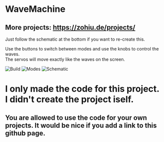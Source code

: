 # WaveMachine
## More projects: https://zohiu.de/projects/
Just follow the schematic at the bottom if you want to re-create this.  
  
Use the buttons to switch between modes and use the knobs to control the waves.  
The servos will move exactly like the waves on the screen.  
  
![Build](https://zohiu.de/projects/wavemachine/build.png)
![Modes](https://zohiu.de/projects/wavemachine/modes.png)
![Schematic](https://zohiu.de/projects/wavemachine/schematic.png)
  
  
# I only made the code for this project. I didn't create the project iself.
## You are allowed to use the code for your own projects. It would be nice if you add a link to this github page.
